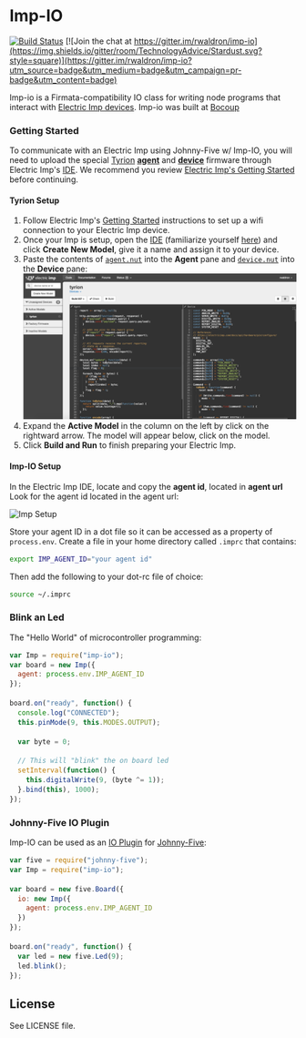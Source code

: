 # Imp-IO

[![Build Status](https://travis-ci.org/rwaldron/imp-io.png?branch=master)](https://travis-ci.org/rwaldron/imp-io)
[![Join the chat at https://gitter.im/rwaldron/imp-io](https://img.shields.io/gitter/room/TechnologyAdvice/Stardust.svg?style=square)](https://gitter.im/rwaldron/imp-io?utm_source=badge&utm_medium=badge&utm_campaign=pr-badge&utm_content=badge)

Imp-io is a Firmata-compatibility IO class for writing node programs that interact with [Electric Imp devices](http://www.electricimp.com/docs/). Imp-io was built at [Bocoup](http://bocoup.com/)

### Getting Started

To communicate with an Electric Imp using Johnny-Five w/ Imp-IO, you will need to upload the special
[Tyrion](https://github.com/rwaldron/tyrion) **[agent](https://github.com/rwaldron/tyrion/blob/master/agent.nut)** and **[device](https://github.com/rwaldron/tyrion/blob/master/device.nut)** firmware through Electric Imp's [IDE](https://ide.electricimp.com/login). We recommend you review [Electric Imp's Getting Started](http://www.electricimp.com/docs/gettingstarted/) before continuing.

#### Tyrion Setup

1. Follow Electric Imp's [Getting Started](https://electricimp.com/docs/gettingstarted/) instructions to set up a wifi connection to your Electric Imp device. 
2. Once your Imp is setup, open the [IDE](https://ide.electricimp.com/ide) (familiarize yourself [here](https://electricimp.com/docs/gettingstarted/ide/)) and click **Create New Model**, give it a name and assign it to your device.
3. Paste the contents of [`agent.nut`](https://raw.githubusercontent.com/rwaldron/tyrion/master/agent.nut) into the **Agent** pane and [`device.nut`](https://raw.githubusercontent.com/rwaldron/tyrion/master/device.nut) into the **Device** pane: 
![Imp Setup](https://raw.githubusercontent.com/rwaldron/tyrion/master/imp-setup.png)
4. Expand the **Active Model** in the column on the left by click on the rightward arrow. The model will appear below, click on the model.
4. Click **Build and Run** to finish preparing your Electric Imp.


#### Imp-IO Setup

In the Electric Imp IDE, locate and copy the **agent id**, located in **agent url** Look for the agent id located in the agent url: 

![Imp Setup](https://raw.githubusercontent.com/rwaldron/imp-io/master/tyrion-install.png)


Store your agent ID in a dot file so it can be accessed as a property of `process.env`. Create a file in your home directory called `.imprc` that contains:

```sh
export IMP_AGENT_ID="your agent id"
```

Then add the following to your dot-rc file of choice:

```sh
source ~/.imprc
```


### Blink an Led


The "Hello World" of microcontroller programming:

```js
var Imp = require("imp-io");
var board = new Imp({
  agent: process.env.IMP_AGENT_ID
});

board.on("ready", function() {
  console.log("CONNECTED");
  this.pinMode(9, this.MODES.OUTPUT);

  var byte = 0;

  // This will "blink" the on board led
  setInterval(function() {
    this.digitalWrite(9, (byte ^= 1));
  }.bind(this), 1000);
});
```

### Johnny-Five IO Plugin

Imp-IO can be used as an [IO Plugin](https://github.com/rwaldron/johnny-five/wiki/IO-Plugins) for [Johnny-Five](https://github.com/rwaldron/johnny-five):

```js
var five = require("johnny-five");
var Imp = require("imp-io");

var board = new five.Board({
  io: new Imp({
    agent: process.env.IMP_AGENT_ID
  })
});

board.on("ready", function() {
  var led = new five.Led(9);
  led.blink();
});
```

## License
See LICENSE file.
